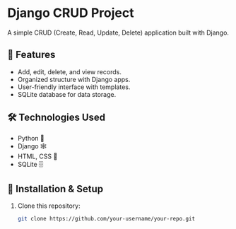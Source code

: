 # Django CRUD Project

A simple CRUD (Create, Read, Update, Delete) application built with Django.

## 🚀 Features
- Add, edit, delete, and view records.
- Organized structure with Django apps.
- User-friendly interface with templates.
- SQLite database for data storage.

## 🛠️ Technologies Used
- Python 🐍
- Django 🕸️
- HTML, CSS 🎨
- SQLite 🗄️

## 📌 Installation & Setup
1. Clone this repository:  
   ```sh
   git clone https://github.com/your-username/your-repo.git
